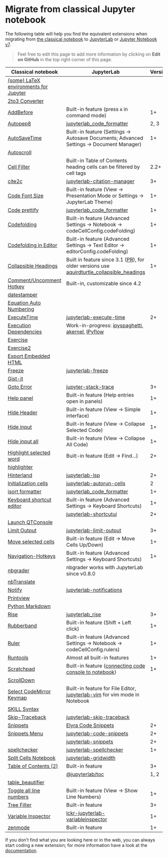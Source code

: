 # Migrate from classical Jupyter notebook

The following table will help you find the equivalent extensions when migrating
from [the classical notebook](https://jupyter-contrib-nbextensions.readthedocs.io/)
to [JupyterLab](https://jupyterlab.readthedocs.io/en/stable/) or
[Jupyter Notebook v7](https://blog.jupyter.org/announcing-jupyter-notebook-7-8d6d66126dcf).

> Feel free to edit this page to add more information by clicking on **Edit on GitHub** in the
> top right corner of this page.

| Classical notebook | JupyterLab | Version |
| --- | --- | --- |
| [(some) LaTeX environments for Jupyter](https://jupyter-contrib-nbextensions.readthedocs.io/en/latest/nbextensions/latex_envs/README.html) |  |  |
| [2to3 Converter](https://jupyter-contrib-nbextensions.readthedocs.io/en/latest/nbextensions/code_prettify/README_2to3.html) |  |  |
| [AddBefore](https://jupyter-contrib-nbextensions.readthedocs.io/en/latest/nbextensions/addbefore/readme.html) | Built-in feature (press <kbd>A</kbd> in command mode) | 1+ |
| [Autopep8](https://jupyter-contrib-nbextensions.readthedocs.io/en/latest/nbextensions/code_prettify/README_autopep8.html) | [jupyterlab_code_formatter](https://jupyterlab-code-formatter.readthedocs.io/) | 2, 3 |
| [AutoSaveTime](https://jupyter-contrib-nbextensions.readthedocs.io/en/latest/nbextensions/autosavetime/README.html) | Built-in feature (Settings → Autosave Documents; Advanced Settings → Document Manager) | 1+ |
| [Autoscroll](https://jupyter-contrib-nbextensions.readthedocs.io/en/latest/nbextensions/autoscroll/README.html) |  |  |
| [Cell Filter](https://jupyter-contrib-nbextensions.readthedocs.io/en/latest/nbextensions/cell_filter/README.html) | Built-in Table of Contents heading cells can be filtered by cell tags | 2.2+ |
| [cite2c](https://github.com/takluyver/cite2c) | [jupyterlab-citation-manager](https://github.com/krassowski/jupyterlab-citation-manager) | 3+ |
| [Code Font Size](https://jupyter-contrib-nbextensions.readthedocs.io/en/latest/nbextensions/code_font_size/README.html) | Built-in feature (View -> Presentation Mode or Settings -> JupyterLab Theme) | 1+ |
| [Code prettify](https://jupyter-contrib-nbextensions.readthedocs.io/en/latest/nbextensions/code_prettify/README_code_prettify.html) | [jupyterlab_code_formatter](https://jupyterlab-code-formatter.readthedocs.io/) | 1+ |
| [Codefolding](https://jupyter-contrib-nbextensions.readthedocs.io/en/latest/nbextensions/codefolding/readme.html) | Built-in feature (Advanced Settings -> Notebook -> codeCellConfig.codeFolding) | 1+ |
| [Codefolding in Editor](https://jupyter-contrib-nbextensions.readthedocs.io/en/latest/nbextensions/codefolding/readme.html) | Built-in feature (Advanced Settings -> Text Editor -> editorConfig.codeFolding) | 1+ |
| [Collapsible Headings](https://jupyter-contrib-nbextensions.readthedocs.io/en/latest/nbextensions/collapsible_headings/readme.html) | Built in feature since 3.1 ([PR](https://github.com/jupyterlab/jupyterlab/pull/10260)), for older versions use [aquirdturtle_collapsible_headings](https://github.com/aquirdTurtle/Collapsible_Headings) | 1+ |
| [Comment/Uncomment Hotkey](https://jupyter-contrib-nbextensions.readthedocs.io/en/latest/nbextensions/comment-uncomment/readme.html) | Built-in, customizable since 4.2 |  |
| [datestamper](https://jupyter-contrib-nbextensions.readthedocs.io/en/latest/nbextensions/datestamper/readme.html) |  |  |
| [Equation Auto Numbering](https://jupyter-contrib-nbextensions.readthedocs.io/en/latest/nbextensions/equation-numbering/readme.html) |  |  |
| [ExecuteTime](https://jupyter-contrib-nbextensions.readthedocs.io/en/latest/nbextensions/execute_time/readme.html) | [jupyterlab-execute-time](https://github.com/deshaw/jupyterlab-execute-time) | 2+ |
| [Execution Dependencies](https://jupyter-contrib-nbextensions.readthedocs.io/en/latest/nbextensions/execution_dependencies/README.html) | Work-in-progress: [ipyspaghetti](https://github.com/cphyc/ipyspaghetti), [akernel](https://github.com/davidbrochart/akernel), [IPyflow](https://github.com/ipyflow/ipyflow/issues/87) |  |
| [Exercise](https://jupyter-contrib-nbextensions.readthedocs.io/en/latest/nbextensions/exercise/readme.html) |  |  |
| [Exercise2](https://jupyter-contrib-nbextensions.readthedocs.io/en/latest/nbextensions/exercise2/readme.html) |  |  |
| [Export Embedded HTML](https://jupyter-contrib-nbextensions.readthedocs.io/en/latest/nbextensions/export_embedded/readme.html) |  |  |
| [Freeze](https://jupyter-contrib-nbextensions.readthedocs.io/en/latest/nbextensions/freeze/readme.html) | [jupyterlab-freeze](https://github.com/DataDog/jupyterlab-freeze) |  |
| [Gist-it](https://jupyter-contrib-nbextensions.readthedocs.io/en/latest/nbextensions/gist_it/readme.html) |  |  |
| [Goto Error](https://github.com/teticio/nbextension-gotoerror) | [jupyter-stack-trace](https://github.com/teticio/jupyter-stack-trace) | 3+ |
| [Help panel](https://jupyter-contrib-nbextensions.readthedocs.io/en/latest/nbextensions/help_panel/readme.html) | Built-in feature (Help entries open in panels) | 1+ |
| [Hide Header](https://jupyter-contrib-nbextensions.readthedocs.io/en/latest/nbextensions/hide_header/README.html) | Built-in feature (View -> Simple interface) | 1+ |
| [Hide input](https://jupyter-contrib-nbextensions.readthedocs.io/en/latest/nbextensions/hide_input/readme.html) | Built-in feature (View -> Collapse Selected Code) | 1+ |
| [Hide input all](https://jupyter-contrib-nbextensions.readthedocs.io/en/latest/nbextensions/hide_input_all/readme.html) | Built-in feature (View -> Collapse All Code) | 1+ |
| [Highlight selected word](https://jupyter-contrib-nbextensions.readthedocs.io/en/latest/nbextensions/highlight_selected_word/README.html) | Built-in feature (Edit -> Find...) | 2+ |
| [highlighter](https://jupyter-contrib-nbextensions.readthedocs.io/en/latest/nbextensions/highlighter/readme.html) |  |  |
| [Hinterland](https://jupyter-contrib-nbextensions.readthedocs.io/en/latest/nbextensions/hinterland/README.html) | [jupyterlab-lsp](https://jupyterlab-lsp.readthedocs.io) | 2+ |
| [Initialization cells](https://jupyter-contrib-nbextensions.readthedocs.io/en/latest/nbextensions/init_cell/README.html) | [jupyterlab-autorun-cells](https://pypi.org/project/jupyterlab-autorun-cells) | 2 |
| [isort formatter](https://jupyter-contrib-nbextensions.readthedocs.io/en/latest/nbextensions/code_prettify/README_isort.html) | [jupyterlab_code_formatter](https://jupyterlab-code-formatter.readthedocs.io/) | 1+ |
| [Keyboard shortcut editor](https://jupyter-contrib-nbextensions.readthedocs.io/en/latest/nbextensions/keyboard_shortcut_editor/README.html) | Built-in feature (Advanced Settings -> Keyboard Shortcuts) | 1+ |
|  | [jupyterlab-shortcutui](https://github.com/jupyterlab/jupyterlab-shortcutui) | 2+ |
| [Launch QTConsole](https://jupyter-contrib-nbextensions.readthedocs.io/en/latest/nbextensions/qtconsole/README.html) |  |  |
| [Limit Output](https://jupyter-contrib-nbextensions.readthedocs.io/en/latest/nbextensions/limit_output/readme.html) | [jupyterlab-limit-output](https://github.com/deshaw/jupyterlab-limit-output) | 3+ |
| [Move selected cells](https://jupyter-contrib-nbextensions.readthedocs.io/en/latest/nbextensions/move_selected_cells/README.html) | Built-in feature (Edit -> Move Cells Up/Down) | 1+ |
| [Navigation-Hotkeys](https://jupyter-contrib-nbextensions.readthedocs.io/en/latest/nbextensions/navigation-hotkeys/readme.html) | Built-in feature (Advanced Settings -> Keyboard Shortcuts) | 1+ |
| [nbgrader](https://github.com/jupyter/nbgrader) | nbgrader works with JupyterLab since v0.8.0 | |
| [nbTranslate](https://jupyter-contrib-nbextensions.readthedocs.io/en/latest/nbextensions/nbTranslate/README.html) |  |  |
| [Notify](https://jupyter-contrib-nbextensions.readthedocs.io/en/latest/nbextensions/notify/readme.html) |[jupyterlab-notifications](https://github.com/mwakaba2/jupyterlab-notifications)|  |
| [Printview](https://jupyter-contrib-nbextensions.readthedocs.io/en/latest/nbextensions/printview/readme.html) |  |  |
| [Python Markdown](https://jupyter-contrib-nbextensions.readthedocs.io/en/latest/nbextensions/python-markdown/readme.html) |  |  |
| [Rise](https://github.com/damianavila/RISE) | [jupyterlab_rise](https://github.com/jupyterlab-contrib/rise) | 3+ |
| [Rubberband](https://jupyter-contrib-nbextensions.readthedocs.io/en/latest/nbextensions/rubberband/readme.html) | Built-in feature (Shift + Left click) | 1+ |
| [Ruler](https://jupyter-contrib-nbextensions.readthedocs.io/en/latest/nbextensions/scratchpad/README.html) | Built-in feature (Advanced Settings -> Notebook -> codeCellConfig.rulers) | 1+ |
| [Runtools](https://jupyter-contrib-nbextensions.readthedocs.io/en/latest/nbextensions/runtools/readme.html) | Almost all built-in features | 1+ |
| [Scratchpad](https://jupyter-contrib-nbextensions.readthedocs.io/en/latest/nbextensions/scratchpad/README.html) | Built-in feature ([connecting code console to notebook](https://jupyterlab.readthedocs.io/en/stable/user/notebook.html)) | 1+ |
| [ScrollDown](https://jupyter-contrib-nbextensions.readthedocs.io/en/latest/nbextensions/scroll_down/readme.html) |  |  |
| [Select CodeMirror Keymap](https://jupyter-contrib-nbextensions.readthedocs.io/en/latest/nbextensions/select_keymap/README.html) | Built-in feature for File Editor, [jupyterlab-vim](https://github.com/jupyterlab-contrib/jupyterlab-vim) for vim mode in Notebook |  |
| [SKILL Syntax](https://jupyter-contrib-nbextensions.readthedocs.io/en/latest/nbextensions/skill/README.html) |  |  |
| [Skip-Traceback](https://jupyter-contrib-nbextensions.readthedocs.io/en/latest/nbextensions/skip-traceback/readme.html) | [jupyterlab-skip-traceback](https://github.com/deshaw/jupyterlab-skip-traceback) |  |
| [Snippets](https://jupyter-contrib-nbextensions.readthedocs.io/en/latest/nbextensions/snippets/README.html) | [Elyra Code Snippets](https://elyra.readthedocs.io/en/latest/user_guide/code-snippets.html) | 2+ |
| [Snippets Menu](https://jupyter-contrib-nbextensions.readthedocs.io/en/latest/nbextensions/snippets_menu/readme.html) | [jupyterlab-code-snippets](https://github.com/jupytercalpoly/jupyterlab-code-snippets) | 2+ |
|  | [jupyterlab-snippets](https://github.com/QuantStack/jupyterlab-snippets) | 2+ |
| [spellchecker](https://jupyter-contrib-nbextensions.readthedocs.io/en/latest/nbextensions/spellchecker/README.html) | [jupyterlab-spellchecker](https://github.com/jupyterlab-contrib/spellchecker) | 1+ |
| [Split Cells Notebook](https://jupyter-contrib-nbextensions.readthedocs.io/en/latest/nbextensions/splitcell/readme.html) | [jupyterlab-gridwidth](https://github.com/parmentelat/jupyterlab-gridwidth) |  |
| [Table of Contents (2)](https://jupyter-contrib-nbextensions.readthedocs.io/en/latest/nbextensions/toc2/README.html) | Built-in feature | 3+ |
|  | [@jupyterlab/toc](https://github.com/jupyterlab/jupyterlab-toc) | 1, 2 |
| [table_beautifier](https://jupyter-contrib-nbextensions.readthedocs.io/en/latest/nbextensions/table_beautifier/README.html) |  |  |
| [Toggle all line numbers](https://jupyter-contrib-nbextensions.readthedocs.io/en/latest/nbextensions/toggle_all_line_numbers/readme.html) | Built-in feature (View -> Show Line Numbers) | 1+ |
| [Tree Filter](https://jupyter-contrib-nbextensions.readthedocs.io/en/latest/nbextensions/tree-filter/readme.html) | Built-in feature | 3+ |
| [Variable Inspector](https://jupyter-contrib-nbextensions.readthedocs.io/en/latest/nbextensions/varInspector/README.html) | [lckr-jupyterlab-variableinspector](https://github.com/jupyterlab-contrib/jupyterlab-variableInspector) | 1+ |
| [zenmode](https://jupyter-contrib-nbextensions.readthedocs.io/en/latest/nbextensions/zenmode/README.html) | Built-in feature | 1+ |

If you don't find what you are looking here or in the web, you can always start coding a new extension; for
more information have a look at the [documentation](https://jupyterlab.readthedocs.io/en/stable/extension/extension_dev.html).
